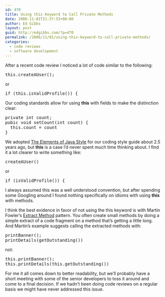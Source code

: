 ```yaml
---
id: 470
title: Using this Keyword to Call Private Methods
date: 2006-11-01T21:37:53+00:00
author: Ed Gibbs
layout: post
guid: http://edgibbs.com/?p=470
permalink: /2006/11/01/using-this-keyword-to-call-private-methods/
categories:
  - code reviews
  - software development
---
```

After a recent code review I noticed a lot of code similar to the following:

<pre>this.createAUser();
</pre>

or

<pre>if (this.isValidProfile()) {
</pre>

Our coding standards allow for using **this** with fields to make the distinction clear:

<pre>private int count;
pubic void setCount(int count) {
  this.count = count
}
</pre>

We adopted [The Elements of Java Style](http://www.ambysoft.com/books/elementsJavaStyle.html) for our coding style guide about 2.5 years ago, but **this** is a case I&#8217;d never spent much time thinking about. I find it a lot clearer to write something like:

<pre>createAUser() 
</pre>

or

<pre>if (isValidProfile()) {
</pre>

I always assumed this was a well understood convention, but after spending some Googling around I found nothing specifically on idioms with using **this** with methods. 

I think the best evidence in favor of not using the this keyword is with Martin Fowler&#8217;s [Extract Method](http://www.refactoring.com/catalog/extractMethod.html) pattern. You often create small methods by doing a simple extract of a code fragment on a method that&#8217;s getting a little long. And Martin&#8217;s example suggests calling the extracted methods with:

<pre>printBanner();
printDetails(getOutstanding())
</pre>

not:

<pre>this.printBanner();
this.printDetails(this.getOutstanding())
</pre>

For me it all comes down to better readability, but we&#8217;ll probably have a short meeting with some of the senior developers to toss it around and come to a final decision. If we hadn&#8217;t been doing code reviews on a regular basis we might have never addressed this issue.